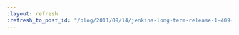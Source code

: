 ```yaml
---
:layout: refresh
:refresh_to_post_id: "/blog/2011/09/14/jenkins-long-term-release-1-409-2-is-out"
---
```

